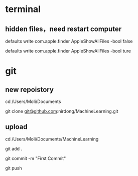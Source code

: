 # terminal
## hidden files，need restart computer
defaults write com.apple.finder AppleShowAllFiles -bool false

defaults write com.apple.finder AppleShowAllFiles -bool ture





# git
## new repoistory

cd /Users/Moli/Documents

git clone git@github.com:nirdong/MachineLearning.git

## upload 
cd /Users/Moli/Documents/MachineLearning

git add .

git commit -m "First Commit"

git push


